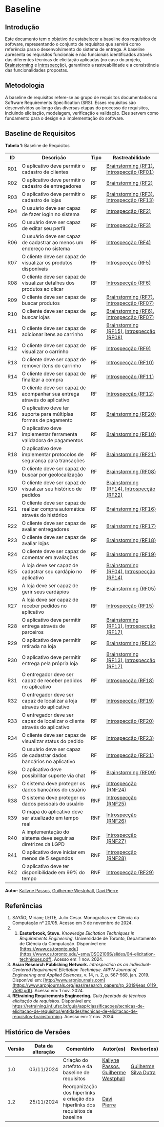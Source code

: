 # Baseline 

## Introdução

Este documento tem o objetivo de estabelecer a baseline dos requisitos de software, representando o conjunto de requisitos que servirá como referência para o desenvolvimento do sistema de entrega. A baseline apresenta os requisitos funcionais e não funcionais identificados através das diferentes técnicas de elicitação aplicadas (no caso do projeto, [Brainstorming](Brainstorming.md) e [Introspecção](Introspeccao.md)), garantindo a rastreabilidade e a consistência das funcionalidades propostas.

## Metodologia

A baseline de requisitos refere-se ao grupo de requisitos documentados no Software Requirements Specification (SRS). Esses requisitos são desenvolvidos ao longo das diversas etapas do processo de requisitos, incluindo elicitação, modelagem, verificação e validação. Eles servem como fundamento para o design e a implementação do software.

## Baseline de Requisitos

**Tabela 1**: Baseline de Requisitos

| ID                   | Descrição                                                                   | Tipo | Rastreabilidade                                                                                                                                                                                                                                                                                                                           |
| -------------------- | --------------------------------------------------------------------------- | ---- | ----------------------------------------------------------------------------------------------------------------------------------------------------------------------------------------------------------------------------------------------------------------------------------------------------------------------------------------- |
| <a id="bl01">R01</a> | O aplicativo deve permitir o cadastro de clientes                           | RF   | [Brainstorming (RF1)](https://unbarqdsw2024-2.github.io/2024.2_G7_Entrega_Entrega_01/#/Base/DesignSprint/Requisitos/Brainstorming?id=b01), [Introspecção (RF01)](https://unbarqdsw2024-2.github.io/2024.2_G7_Entrega_Entrega_01/#/Base/DesignSprint/Requisitos/Introspeccao?id=i01)                                                       |
| <a id="bl02">R02</a> | O aplicativo deve permitir o cadastro de entregadores                       | RF   | [Brainstorming (RF2)](https://unbarqdsw2024-2.github.io/2024.2_G7_Entrega_Entrega_01/#/Base/DesignSprint/Requisitos/Brainstorming?id=b02)                                                                                                                                                                                                 |
| <a id="bl03">R03</a> | O aplicativo deve permitir o cadastro de lojas                              | RF   | [Brainstorming (RF3)](https://unbarqdsw2024-2.github.io/2024.2_G7_Entrega_Entrega_01/#/Base/DesignSprint/Requisitos/Brainstorming?id=b03), [Introspecção (RF13)](https://unbarqdsw2024-2.github.io/2024.2_G7_Entrega_Entrega_01/#/Base/DesignSprint/Requisitos/Introspeccao?id=i13)                                                       |
| <a id="bl04">R04</a> | O usuário deve ser capaz de fazer login no sistema                          | RF   | [Introspecção (RF2)](https://unbarqdsw2024-2.github.io/2024.2_G7_Entrega_Entrega_01/#/Base/DesignSprint/Requisitos/Introspeccao?id=i02)                                                                                                                                                                                                   |
| <a id="bl05">R05</a> | O usuário deve ser capaz de editar seu perfil                               | RF   | [Introspecção (RF3)](https://unbarqdsw2024-2.github.io/2024.2_G7_Entrega_Entrega_01/#/Base/DesignSprint/Requisitos/Introspeccao?id=i03)                                                                                                                                                                                                   |
| <a id="bl06">R06</a> | O usuário deve ser capaz de cadastrar ao menos um endereço no sistema       | RF   | [Introspecção (RF4)](https://unbarqdsw2024-2.github.io/2024.2_G7_Entrega_Entrega_01/#/Base/DesignSprint/Requisitos/Introspeccao?id=i04)                                                                                                                                                                                                   |
| <a id="bl07">R07</a> | O cliente deve ser capaz de visualizar os produtos disponíveis              | RF   | [Introspecção (RF5)](https://unbarqdsw2024-2.github.io/2024.2_G7_Entrega_Entrega_01/#/Base/DesignSprint/Requisitos/Introspeccao?id=i05)                                                                                                                                                                                                   |
| <a id="bl08">R08</a> | O cliente deve ser capaz de visualizar detalhes dos produtos ao clicar      | RF   | [Introspecção (RF6)](https://unbarqdsw2024-2.github.io/2024.2_G7_Entrega_Entrega_01/#/Base/DesignSprint/Requisitos/Introspeccao?id=i06)                                                                                                                                                                                                   |
| <a id="bl09">R09</a> | O cliente deve ser capaz de buscar produtos                                 | RF   | [Brainstorming (RF7)](https://unbarqdsw2024-2.github.io/2024.2_G7_Entrega_Entrega_01/#/Base/DesignSprint/Requisitos/Brainstorming?id=b07), [Introspecção (RF07)](https://unbarqdsw2024-2.github.io/2024.2_G7_Entrega_Entrega_01/#/Base/DesignSprint/Requisitos/Introspeccao?id=i07)                                                       |
| <a id="bl10">R10</a> | O cliente deve ser capaz de buscar lojas                                    | RF   | [Brainstorming (RF6)](https://unbarqdsw2024-2.github.io/2024.2_G7_Entrega_Entrega_01/#/Base/DesignSprint/Requisitos/Brainstorming?id=b06), [Introspecção (RF07)](https://unbarqdsw2024-2.github.io/2024.2_G7_Entrega_Entrega_01/#/Base/DesignSprint/Requisitos/Introspeccao?id=i07)                                                       |
| <a id="bl11">R11</a> | O cliente deve ser capaz de adicionar itens ao carrinho                     | RF   | [Brainstorming (RF15)](https://unbarqdsw2024-2.github.io/2024.2_G7_Entrega_Entrega_01/#/Base/DesignSprint/Requisitos/Brainstorming?id=b15), [Introspecção (RF08)](https://unbarqdsw2024-2.github.io/2024.2_G7_Entrega_Entrega_01/#/Base/DesignSprint/Requisitos/Introspeccao?id=i08)                                                      |
| <a id="bl12">R12</a> | O cliente deve ser capaz de visualizar o carrinho                           | RF   | [Introspecção (RF9)](https://unbarqdsw2024-2.github.io/2024.2_G7_Entrega_Entrega_01/#/Base/DesignSprint/Requisitos/Introspeccao?id=i09)                                                                                                                                                                                                   |
| <a id="bl13">R13</a> | O cliente deve ser capaz de remover itens do carrinho                       | RF   | [Introspecção (RF10)](https://unbarqdsw2024-2.github.io/2024.2_G7_Entrega_Entrega_01/#/Base/DesignSprint/Requisitos/Introspeccao?id=i10)                                                                                                                                                                                                  |
| <a id="bl14">R14</a> | O cliente deve ser capaz de finalizar a compra                              | RF   | [Introspecção (RF11)](https://unbarqdsw2024-2.github.io/2024.2_G7_Entrega_Entrega_01/#/Base/DesignSprint/Requisitos/Introspeccao?id=i11)                                                                                                                                                                                                  |
| <a id="bl15">R15</a> | O cliente deve ser capaz de acompanhar sua entrega através do aplicativo    | RF   | [Introspecção (RF12)](https://unbarqdsw2024-2.github.io/2024.2_G7_Entrega_Entrega_01/#/Base/DesignSprint/Requisitos/Introspeccao?id=i12)                                                                                                                                                                                                  |
| <a id="bl16">R16</a> | O aplicativo deve ter suporte para múltiplas formas de pagamento            | RF   | [Brainstorming (RF20)](https://unbarqdsw2024-2.github.io/2024.2_G7_Entrega_Entrega_01/#/Base/DesignSprint/Requisitos/Brainstorming?id=b20)                                                                                                                                                                                                |
| <a id="bl17">R17</a> | O aplicativo deve implementar ferramenta validadora de pagamentos           | RF   | [Brainstorming (RF10)](https://unbarqdsw2024-2.github.io/2024.2_G7_Entrega_Entrega_01/#/Base/DesignSprint/Requisitos/Brainstorming?id=b10)                                                                                                                                                                                                |
| <a id="bl18">R18</a> | O aplicativo deve implementar protocolos de segurança para transações       | RF   | [Brainstorming (RF21)](https://unbarqdsw2024-2.github.io/2024.2_G7_Entrega_Entrega_01/#/Base/DesignSprint/Requisitos/Brainstorming?id=b21)                                                                                                                                                                                                |
| <a id="bl19">R19</a> | O cliente deve ser capaz de buscar por geolocalização                       | RF   | [Brainstorming (RF08)](https://unbarqdsw2024-2.github.io/2024.2_G7_Entrega_Entrega_01/#/Base/DesignSprint/Requisitos/Brainstorming?id=b08)                                                                                                                                                                                                |
| <a id="bl20">R20</a> | O cliente deve ser capaz de visualizar seu histórico de pedidos             | RF   | [Brainstorming (RF14)](https://unbarqdsw2024-2.github.io/2024.2_G7_Entrega_Entrega_01/#/Base/DesignSprint/Requisitos/Brainstorming?id=b14), [Introspecção (RF22)]([/Base/DesignSprint/Requisitos/Introspeccao.md#i22](https://unbarqdsw2024-2.github.io/2024.2_G7_Entrega_Entrega_01/#/Base/DesignSprint/Requisitos/Introspeccao?id=i22)) |
| <a id="bl21">R21</a> | O cliente deve ser capaz de realizar compra automática através do histórico | RF   | [Brainstorming (RF16)](https://unbarqdsw2024-2.github.io/2024.2_G7_Entrega_Entrega_01/#/Base/DesignSprint/Requisitos/Brainstorming?id=b16)                                                                                                                                                                                                |
| <a id="bl22">R22</a> | O cliente deve ser capaz de avaliar entregadores                            | RF   | [Brainstorming (RF17)](https://unbarqdsw2024-2.github.io/2024.2_G7_Entrega_Entrega_01/#/Base/DesignSprint/Requisitos/Brainstorming?id=b17)                                                                                                                                                                                                |
| <a id="bl23">R23</a> | O cliente deve ser capaz de avaliar lojas                                   | RF   | [Brainstorming (RF18)](https://unbarqdsw2024-2.github.io/2024.2_G7_Entrega_Entrega_01/#/Base/DesignSprint/Requisitos/Brainstorming?id=b18)                                                                                                                                                                                                |
| <a id="bl24">R24</a> | O cliente deve ser capaz de comentar em avaliações                          | RF   | [Brainstorming (RF19)](https://unbarqdsw2024-2.github.io/2024.2_G7_Entrega_Entrega_01/#/Base/DesignSprint/Requisitos/Brainstorming?id=b19)                                                                                                                                                                                                |
| <a id="bl25">R25</a> | A loja deve ser capaz de cadastrar seu cardápio no aplicativo               | RF   | [Brainstorming (RF04)](https://unbarqdsw2024-2.github.io/2024.2_G7_Entrega_Entrega_01/#/Base/DesignSprint/Requisitos/Brainstorming?id=b04), [Introspecção (RF14)](https://unbarqdsw2024-2.github.io/2024.2_G7_Entrega_Entrega_01/#/Base/DesignSprint/Requisitos/Introspeccao?id=i14)                                                      |
| <a id="bl26">R26</a> | A loja deve ser capaz de gerir seus cardápios                               | RF   | [Brainstorming (RF05)](https://unbarqdsw2024-2.github.io/2024.2_G7_Entrega_Entrega_01/#/Base/DesignSprint/Requisitos/Brainstorming?id=b05)                                                                                                                                                                                                |
| <a id="bl27">R27</a> | A loja deve ser capaz de receber pedidos no aplicativo                      | RF   | [Introspecção (RF15)](https://unbarqdsw2024-2.github.io/2024.2_G7_Entrega_Entrega_01/#/Base/DesignSprint/Requisitos/Introspeccao?id=i15)                                                                                                                                                                                                  |
| <a id="bl28">R28</a> | O aplicativo deve permitir entrega através de parceiros                     | RF   | [Brainstorming (RF11)](https://unbarqdsw2024-2.github.io/2024.2_G7_Entrega_Entrega_01/#/Base/DesignSprint/Requisitos/Brainstorming?id=b11), [Introspecção (RF17)](https://unbarqdsw2024-2.github.io/2024.2_G7_Entrega_Entrega_01/#/Base/DesignSprint/Requisitos/Introspeccao?id=i17)                                                      |
| <a id="bl29">R29</a> | O aplicativo deve permitir retirada na loja                                 | RF   | [Brainstorming (RF12)](https://unbarqdsw2024-2.github.io/2024.2_G7_Entrega_Entrega_01/#/Base/DesignSprint/Requisitos/Brainstorming?id=b12)                                                                                                                                                                                                |
| <a id="bl30">R30</a> | O aplicativo deve permitir entrega pela própria loja                        | RF   | [Brainstorming (RF13)](https://unbarqdsw2024-2.github.io/2024.2_G7_Entrega_Entrega_01/#/Base/DesignSprint/Requisitos/Brainstorming?id=b13), [Introspecção (RF17)]([/Base/DesignSprint/Requisitos/Introspeccao.md#i17](https://unbarqdsw2024-2.github.io/2024.2_G7_Entrega_Entrega_01/#/Base/DesignSprint/Requisitos/Introspeccao?id=i17)) |
| <a id="bl31">R31</a> | O entregador deve ser capaz de receber pedidos no aplicativo                | RF   | [Introspecção (RF18)](https://unbarqdsw2024-2.github.io/2024.2_G7_Entrega_Entrega_01/#/Base/DesignSprint/Requisitos/Introspeccao?id=i18)                                                                                                                                                                                                  |
| <a id="bl32">R32</a> | O entregador deve ser capaz de localizar a loja através do aplicativo       | RF   | [Introspecção (RF19)](https://unbarqdsw2024-2.github.io/2024.2_G7_Entrega_Entrega_01/#/Base/DesignSprint/Requisitos/Introspeccao?id=i19)                                                                                                                                                                                                  |
| <a id="bl33">R33</a> | O entregador deve ser capaz de localizar o cliente através do aplicativo    | RF   | [Introspecção (RF20)](https://unbarqdsw2024-2.github.io/2024.2_G7_Entrega_Entrega_01/#/Base/DesignSprint/Requisitos/Introspeccao?id=i20)                                                                                                                                                                                                  |
| <a id="bl34">R34</a> | O cliente deve ser capaz de visualizar status do pedido                     | RF   | [Introspecção (RF23)](https://unbarqdsw2024-2.github.io/2024.2_G7_Entrega_Entrega_01/#/Base/DesignSprint/Requisitos/Introspeccao?id=i23)                                                                                                                                                                                                  |
| <a id="bl35">R35</a> | O usuário deve ser capaz de cadastrar dados bancários no aplicativo         | RF   | [Introspecção (RF21)](https://unbarqdsw2024-2.github.io/2024.2_G7_Entrega_Entrega_01/#/Base/DesignSprint/Requisitos/Introspeccao?id=i21)                                                                                                                                                                                                  |
| <a id="bl36">R36</a> | O aplicativo deve possibilitar suporte via chat                             | RF   | [Brainstorming (RF09)](https://unbarqdsw2024-2.github.io/2024.2_G7_Entrega_Entrega_01/#/Base/DesignSprint/Requisitos/Brainstorming?id=b09)                                                                                                                                                                                                |
| <a id="bl37">R37</a> | O sistema deve proteger os dados bancários do usuário                       | RNF  | [Introspecção (RNF24)](https://unbarqdsw2024-2.github.io/2024.2_G7_Entrega_Entrega_01/#/Base/DesignSprint/Requisitos/Introspeccao?id=i24)                                                                                                                                                                                                 |
| <a id="bl38">R38</a> | O sistema deve proteger os dados pessoais do usuário                        | RNF  | [Introspecção (RNF25)](https://unbarqdsw2024-2.github.io/2024.2_G7_Entrega_Entrega_01/#/Base/DesignSprint/Requisitos/Introspeccao?id=i25)                                                                                                                                                                                                 |
| <a id="bl39">R39</a> | O mapa do aplicativo deve ser atualizado em tempo real                      | RNF  | [Introspecção (RNF26)](https://unbarqdsw2024-2.github.io/2024.2_G7_Entrega_Entrega_01/#/Base/DesignSprint/Requisitos/Introspeccao?id=i26)                                                                                                                                                                                                 |
| <a id="bl40">R40</a> | A implementação do sistema deve seguir as diretrizes da LGPD                | RNF  | [Introspecção (RNF27)](https://unbarqdsw2024-2.github.io/2024.2_G7_Entrega_Entrega_01/#/Base/DesignSprint/Requisitos/Introspeccao?id=i27)                                                                                                                                                                                                 |
| <a id="bl41">R41</a> | O aplicativo deve iniciar em menos de 5 segundos                            | RNF  | [Introspecção (RNF28)](https://unbarqdsw2024-2.github.io/2024.2_G7_Entrega_Entrega_01/#/Base/DesignSprint/Requisitos/Introspeccao?id=i28)                                                                                                                                                                                                 |
| <a id="bl42">R42</a> | O aplicativo deve ter disponibilidade em 99% do tempo                       | RNF  | [Introspecção (RF29)](https://unbarqdsw2024-2.github.io/2024.2_G7_Entrega_Entrega_01/#/Base/DesignSprint/Requisitos/Introspeccao?id=i29)                                                                                                                                                                                                  |


**Autor**: [Kallyne Passos](https://github.com/kalipassos), [Guilherme Westphall](https://github.com/west7), [Davi Pierre](https://github.com/DaviPierre)

## Referências

1. SAYÃO, Miriam; LEITE, Julio Cesar. Monografias em Ciência da Computação n° 20/05. Acesso em 3 de novembro de 2024.
2. 1. **Easterbrook, Steve.** *Knowledge Elicitation Techniques in Requirements Engineering.* Universidade de Toronto, Departamento de Ciência da Computação. Disponível em: [https://www.cs.toronto.edu](https://www.cs.toronto.edu/~sme/CSC2106S/slides/04-elicitation-techniques.pdf). Acesso em: 1 nov. 2024.
2. **Asian Research Publishing Network.** *Introspection as an Individual-Centered Requirement Elicitation Technique.* *ARPN Journal of Engineering and Applied Sciences*, v. 14, n. 2, p. 567-568, jan. 2019. Disponível em: [http://www.arpnjournals.com](https://www.arpnjournals.org/jeas/research_papers/rp_2019/jeas_0119_7590.pdf). Acesso em: 1 nov. 2024.
1. **REtraining Requirements Engineering.** *Guia facetado de técnicas elicitação de requisitos*. Disponível em: <https://retraining.inf.ufsc.br/guia/app/classificacoes/tecnicas-de-elicitacao-de-requisitos/entidades/tecnicas-de-elicitacao-de-requisitos-brainstorming>. Acesso em: 2 nov. 2024.


## Histórico de Versões

| Versão | Data da alteração | Comentário                                                                       | Autor(es)                                                                                        | Revisor(es)                                            | Data de revisão |
| ------ | ----------------- | -------------------------------------------------------------------------------- | ------------------------------------------------------------------------------------------------ | ------------------------------------------------------ | --------------- |
| 1.0    | 03/11/2024        | Criação do artefato e da baseline de requisitos                                  | [Kallyne Passos](https://github.com/kalipassos), [Guilherme Westphall](https://github.com/west7) | [Guilherme Silva Dutra](https://github.com/GuiDutra21) | 03/11/2024      |
| 1.2    | 25/11/2024        | Reorganização dos hiperlinks e criação dos hiperlinks dos requisitos da baseline | [Davi Pierre](https://github.com/DaviPierre)                                                     |                                                        |                 | ---- |